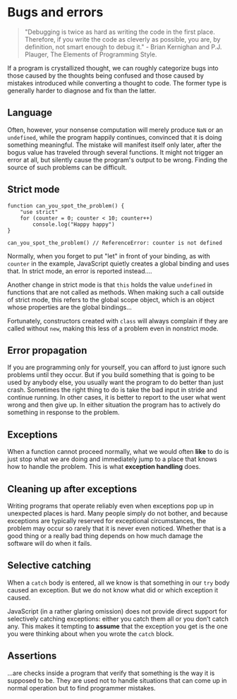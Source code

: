 # Bugs and errors

> "Debugging is twice as hard as writing the code in the first place. Therefore, if you write the code as cleverly as possible, you are, by definition, not smart enough to debug it." - Brian Kernighan and P.J. Plauger, The Elements of Programming Style.

If a program is crystallized thought, we can roughly categorize bugs into those caused by the thoughts being confused and those caused by mistakes introduced while converting a thought to code. The former type is generally harder to diagnose and fix than the latter.

## Language

Often, however, your nonsense computation will merely produce `NaN` or an `undefined`, while the program happily continues, convinced that it is doing something meaningful. The mistake will manifest itself only later, after the bogus value has traveled through several functions. It might not trigger an error at all, but silently cause the program's output to be wrong. Finding the source of such problems can be difficult.

## Strict mode

```JS
function can_you_spot_the_problem() {
    "use strict"
    for (counter = 0; counter < 10; counter++)
        console.log("Happy happy")
}

can_you_spot_the_problem() // ReferenceError: counter is not defined
```

Normally, when you forget to put "let" in front of your binding, as with `counter` in the example, JavaScript quietly creates a global binding and uses that. In strict mode, an error is reported instead....

Another change in strict mode is that `this` holds the value `undefined` in functions that are not called as methods. When making such a call outside of strict mode, this refers to the global scope object, which is an object whose properties are the global bindings...

Fortunately, constructors created with `class` will always complain if they are called without `new`, making this less of a problem even in nonstrict mode.

## Error propagation

If you are programming only for yourself, you can afford to just ignore such problems until they occur. But if you build something that is going to be used by anybody else, you usually want the program to do better than just crash. Sometimes the right thing to do is take the bad input in stride and continue running. In other cases, it is better to report to the user what went wrong and then give up. In either situation the program has to actively do something in response to the problem.

## Exceptions

When a function cannot proceed normally, what we would often **like** to do is just stop what we are doing and immediately jump to a place that knows how to handle the problem. This is what **exception handling** does.

## Cleaning up after exceptions

Writing programs that operate reliably even when exceptions pop up in unexpected places is hard. Many people simply do not bother, and because exceptions are typically reserved for exceptional circumstances, the problem may occur so rarely that it is never even noticed. Whether that is a good thing or a really bad thing depends on how much damage the software will do when it fails.

## Selective catching

When a `catch` body is entered, all we know is that something in our `try` body caused an exception. But we do not know what did or which exception it caused.

JavaScript (in a rather glaring omission) does not provide direct support for selectively catching exceptions: either you catch them all or you don’t catch any. This makes it tempting to **assume** that the exception you get is the one you were thinking about when you wrote the `catch` block.

## Assertions

...are checks inside a program that verify that something is the way it is supposed to be. They are used not to handle situations that can come up in normal operation but to find programmer mistakes.
